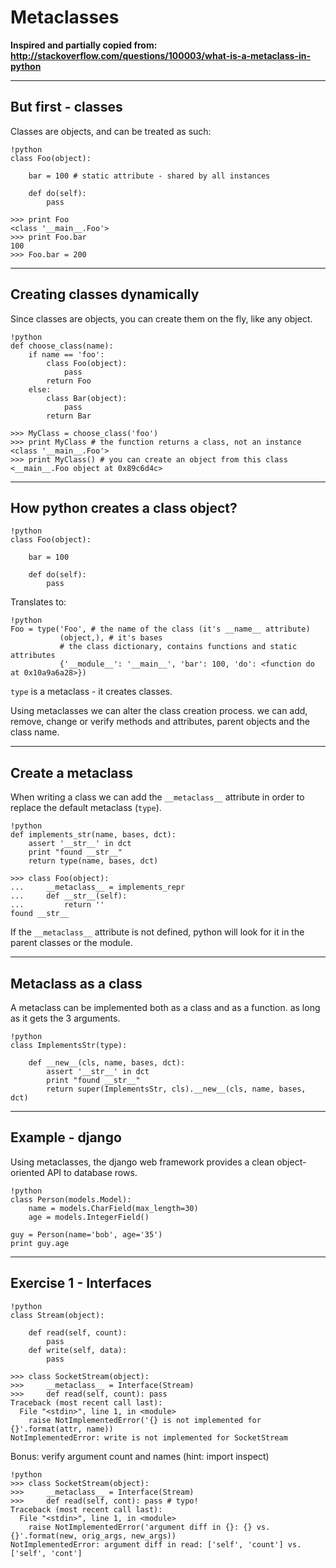# Metaclasses

**Inspired and partially copied from: 
http://stackoverflow.com/questions/100003/what-is-a-metaclass-in-python**

---

## But first - classes

Classes are objects, and can be treated as such:

	!python
	class Foo(object):
	
		bar = 100 # static attribute - shared by all instances
	
		def do(self):
			pass

	>>> print Foo
    <class '__main__.Foo'>		
	>>> print Foo.bar
	100
	>>> Foo.bar = 200
	
---

## Creating classes dynamically

Since classes are objects, you can create them on the fly, like any object.

	!python
	def choose_class(name):
		if name == 'foo':
			class Foo(object):
				pass
			return Foo
		else:
			class Bar(object):
				pass
			return Bar
		
	>>> MyClass = choose_class('foo') 
	>>> print MyClass # the function returns a class, not an instance
	<class '__main__.Foo'>
	>>> print MyClass() # you can create an object from this class
	<__main__.Foo object at 0x89c6d4c>
	
---

## How python creates a class object?

	!python
	class Foo(object):
	
		bar = 100
		
		def do(self):
			pass

Translates to:

	!python
	Foo = type('Foo', # the name of the class (it's __name__ attribute)
		       (object,), # it's bases
			   # the class dictionary, contains functions and static attributes
			   {'__module__': '__main__', 'bar': 100, 'do': <function do at 0x10a9a6a28>})


`type` is a metaclass - it creates classes.

Using metaclasses we can alter the class creation process. we can add, remove, change or verify methods and attributes, parent objects and the class name.

---

## Create a metaclass

When writing a class we can add the `__metaclass__` attribute in order to replace the default metaclass (`type`).

	!python
	def implements_str(name, bases, dct):
		assert '__str__' in dct
		print "found __str__"
		return type(name, bases, dct)
	
	>>> class Foo(object):
	...     __metaclass__ = implements_repr
	...     def __str__(self): 
    ...         return ''
	found __str__

If the `__metaclass__` attribute is not defined, python will look for it in the parent classes or the module.

---

## Metaclass as a class

A metaclass can be implemented both as a class and as a function. as long as it gets the 3 arguments.

	!python
	class ImplementsStr(type):
	
		def __new__(cls, name, bases, dct):
			assert '__str__' in dct
			print "found __str__"
			return super(ImplementsStr, cls).__new__(cls, name, bases, dct)
---

## Example - django

Using metaclasses, the django web framework provides a clean object-oriented API to database rows.

	!python
	class Person(models.Model):
		name = models.CharField(max_length=30)
		age = models.IntegerField()

	guy = Person(name='bob', age='35')
	print guy.age

---

## Exercise 1 - Interfaces

	!python
	class Stream(object):

	    def read(self, count):
			pass		
		def write(self, data):
			pass

	>>> class SocketStream(object):
	>>>	    __metaclass__ = Interface(Stream)
	>>>     def read(self, count): pass
	Traceback (most recent call last):
	  File "<stdin>", line 1, in <module>
        raise NotImplementedError('{} is not implemented for {}'.format(attr, name))
	NotImplementedError: write is not implemented for SocketStream
	
Bonus: verify argument count and names (hint: import inspect)
	
	!python
	>>> class SocketStream(object):
	>>>	    __metaclass__ = Interface(Stream)
	>>>     def read(self, cont): pass # typo!
	Traceback (most recent call last):
	  File "<stdin>", line 1, in <module>
        raise NotImplementedError('argument diff in {}: {} vs. {}'.format(new, orig_args, new_args))
	NotImplementedError: argument diff in read: ['self', 'count'] vs. ['self', 'cont']
